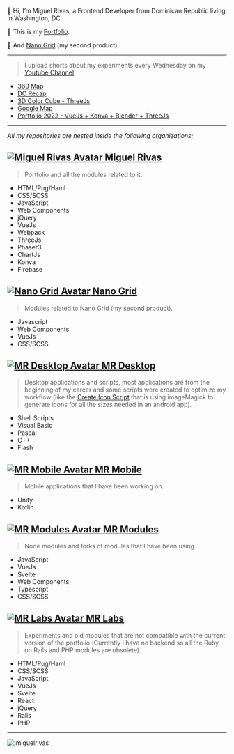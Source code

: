 👋 Hi, I’m Miguel Rivas, a Frontend Developer from Dominican Republic living in Washington, DC.

🎨 This is my [Portfolio][website].

🐣 And [Nano Grid][nanoGridWebsite] (my second product).

--------------
> I upload shorts about my experiments every Wednesday on my [Youtube Channel][youtube].

<!-- YOUTUBE:START -->
- [360 Map](https://www.youtube.com/watch?v=P30QGFRfWgs)
- [DC Recap](https://www.youtube.com/watch?v=FqRkLVGjJpU)
- [3D Color Cube - ThreeJs](https://www.youtube.com/watch?v=xlOhfLFhq0c)
- [Google Map](https://www.youtube.com/watch?v=7Am9nTUXNY0)
- [Portfolio 2022 - VueJs + Konva + Blender + ThreeJs](https://www.youtube.com/watch?v=ss8B1pnSuEk)
<!-- YOUTUBE:END -->

--------------
*All my repositories are nested inside the following organizations:*

## [![Miguel Rivas Avatar][orgMiguelRivasAvatar] Miguel Rivas][orgMiguelRivas]

> Portfolio and all the modules related to it.
- HTML/Pug/Haml
- CSS/SCSS
- JavaScript
- Web Components
- jQuery
- VueJs
- Webpack
- ThreeJs
- Phaser3
- ChartJs
- Konva
- Firebase

## [![Nano Grid Avatar][orgNanoGridAvatar] Nano Grid][orgNanoGrid]
> Modules related to Nano Grid (my second product).
- Javascript
- Web Components
- VueJs
- CSS/SCSS

## [![MR Desktop Avatar][orgMRDesktopAvatar] MR Desktop][orgMRDesktop]
> Desktop applications and scripts, most applications are from the beginning of my career and some scripts were created to optimize my workflow (like the [Create Icon Script]([createIconsScript]) that is using imageMagick to generate icons for all the sizes needed in an android app).
- Shell Scripts
- Visual Basic
- Pascal
- C++
- Flash

## [![MR Mobile Avatar][orgMRMobileAvatar] MR Mobile][orgMRMobile]
> Mobile applications that I have been working on.
- Unity
- Kotlin

## [![MR Modules Avatar][orgMRModulesAvatar] MR Modules][orgMRModules]
> Node modules and forks of modules that I have been using.
- JavaScript
- VueJs
- Svelte
- Web Components
- Typescript
- CSS/SCSS

## [![MR Labs Avatar][orgMRLabsAvatar] MR Labs][orgMRLabs]
> Experiments and old modules that are not compatible with the current version of the portfolio (Currently I have no backend so all the Ruby on Rails and PHP modules are obsolete).
- HTML/Pug/Haml
- CSS/SCSS
- JavaScript
- VueJs
- Svelte
- React
- jQuery
- Rails
- PHP

--------------

![jmiguelrivas][statsApi]

[website]: https://miguel-rivas.github.io
[nanoGridWebsite]: https://nano-grid.github.io
[youtube]: https://www.youtube.com/channel/UC_ONp50_gBsbI1TsYPuFl6g

[orgMiguelRivas]: https://github.com/miguel-rivas
[orgMiguelRivasAvatar]: https://avatars.githubusercontent.com/u/70659353?s=16

[orgNanoGrid]: https://github.com/nano-grid
[orgNanoGridAvatar]: https://avatars.githubusercontent.com/u/106577237?s=16

[orgMRDesktop]: https://github.com/mr-desktop
[orgMRDesktopAvatar]: https://avatars.githubusercontent.com/u/97989185?s=16

[orgMRMobile]: https://github.com/mr-mobile
[orgMRMobileAvatar]: https://avatars.githubusercontent.com/u/97987761?s=16

[orgMRModules]: https://github.com/mr-modules
[orgMRModulesAvatar]: https://avatars.githubusercontent.com/u/97987463?s=16

[orgMRLabs]: https://github.com/miguel-rivas-lab
[orgMRLabsAvatar]: https://avatars.githubusercontent.com/u/80991270?s=16

[createIconsScript]: https://github.com/mr-desktop/shell/blob/master/createIcon.sh

[statsApi]: https://komarev.com/ghpvc/?username=jmiguelrivas&label=Profile%20views&style=for-the-badge&color=red&label=Profile+Views